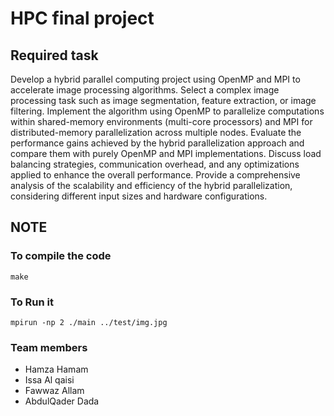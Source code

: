 # HPC final project
## Required task
Develop a hybrid parallel computing project using OpenMP and MPI to accelerate image processing algorithms. Select a complex image processing task such as image segmentation, feature extraction, or image filtering. Implement the algorithm using OpenMP to parallelize computations within shared-memory environments (multi-core processors) and MPI for distributed-memory parallelization across multiple nodes. Evaluate the performance gains achieved by the hybrid parallelization approach and compare them with purely OpenMP and MPI implementations. Discuss load balancing strategies, communication overhead, and any optimizations applied to enhance the overall performance. Provide a comprehensive analysis of the scalability and efficiency of the hybrid parallelization, considering different input sizes and hardware configurations.
## NOTE
### To compile the code
```
make
```
### To Run it
```
mpirun -np 2 ./main ../test/img.jpg
```

### Team members
- Hamza Hamam
- Issa Al qaisi
- Fawwaz Allam 
- AbdulQader Dada
